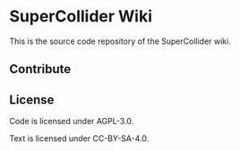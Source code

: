 # SuperCollider Wiki

This is the source code repository of the SuperCollider wiki.

## Contribute

## License

Code is licensed under AGPL-3.0.

Text is licensed under CC-BY-SA-4.0.
